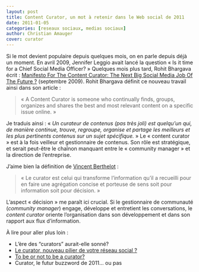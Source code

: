 ```yaml
---
layout: post
title: Content Curator, un mot à retenir dans le Web social de 2011
date: 2011-01-05
categories: [reseaux sociaux, medias sociaux]
author: Christian Amauger
cover: curator
---
```


Si le mot devient populaire depuis quelques mois, on en parle depuis déjà un moment. En avril 2009, Jennifer Leggio avait lancé la question « Is it time for a Chief Social Media Officer? » Quelques mois plus tard, Rohit Bhargava écrit : [Manifesto For The Content Curator: The Next Big Social Media Job Of The Future ?](http://www.influentialmarketingblog.com/weblog/2009/09/manifesto-for-the-content-curator-the-next-big-social-media-job-of-the-future-.html) (septembre 2009). Rohit Bhargava définit ce nouveau travail ainsi dans son article :

> « A Content Curator is someone who continually finds, groups, organizes and shares the best and most relevant content on a specific issue online. »

Je traduis ainsi : « *Un curateur de contenus (pas très joli) est quelqu’un qui, de manière continue, trouve, regroupe, organise et partage les meilleurs et les plus pertinents contenus sur un sujet spécifique.* » Le « content curator » est à la fois veilleur et gestionnaire de contenus. Son rôle est stratégique, et serait peut-être le chaînon manquant entre le « community manager » et la direction de l’entreprise.

J’aime bien la définition de [Vincent Berthelot](http://www.conseilwebsocial.com/) :

> « Le curator est celui qui transforme l’information qu’il a recueilli pour en faire une agrégation concise et porteuse de sens soit pour information soit pour décision. »

L’aspect « décision » me paraît ici crucial. Si le gestionnaire de communauté (*community manager*) engage, développe et entretient les conversations, le *content curator* oriente l’organisation dans son développement et dans son rapport aux flux d’information.

À lire pour aller plus loin :

- L’ère des “curators” aurait-elle sonné?
- [Le curator, nouveau pilier de votre réseau social ?](http://www.empowerpeople.fr/2010/12/31/le-curator-nouveau-pilier-de-votre-reseau-social/)
- [To be or not to be a curator?](http://www.my.epokhe.com/2010/11/27/the-curator-is-born/)
- Curator, le futur buzzword de 2011… ou pas
